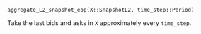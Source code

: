 ```
aggregate_L2_snapshot_eop(X::SnapshotL2, time_step::Period)
```

Take the last bids and asks in `X` approximately every `time_step`.
